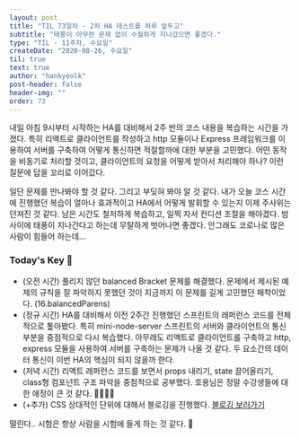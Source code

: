```yaml
---
layout: post
title: "TIL 73일차 - 2차 HA 테스트를 하루 앞두고"
subtitle: "태풍이 아무런 문제 없이 수월하게 지나갔으면 좋겠다."
type: "TIL - 11주차, 수요일"
createDate: "2020-08-26, 수요일"
til: true
text: true
author: "hankyeolk"
post-header: false
header-img: ""
order: 73
---
```


내일 아침 9시부터 시작하는 HA를 대비해서 2주 반의 코스 내용을 복습하는 시간을 가졌다. 특히 리액트로 클라이언트를 작성하고 http 모듈이나 Express 프레임워크를 이용하여 서버를 구축하여 어떻게 통신하면 적절할까에 대한 부분을 고민했다. 어떤 동작을 비동기로 처리할 것이고, 클라이언트의 요청을 어떻게 받아서 처리해야 하나? 이런 질문에 답을 꼬리로 이어갔다. <br>

일단 문제를 만나봐야 할 것 같다. 그리고 부딪혀 봐야 알 것 같다. 내가 오늘 코스 시간에 진행했던 복습이 얼마나 효과적이고 HA에서 어떻게 발휘할 수 있는지 이제 주사위는 던져진 것 같다. 남은 시간도 철저하게 복습하고, 일찍 자서 컨디션 조절을 해야겠다. 밤 사이에 태풍이 지나간다고 하는데 무탈하게 벗어나면 좋겠다. 안그래도 코로나로 많은 사람이 힘들어 하는데...<br>

### Today's Key 🦄

- (오전 시간) 풀리지 않던 balanced Bracket 문제를 해결했다. 문제에서 제시된 예제의 규칙을 잘 파악하지 못했던 것이 지금까지 이 문제를 길게 고민했던 패착이었다. (16.balancedParens)
- (정규 시간) HA를 대비해서 이전 2주간 진행했던 스프린트의 래퍼런스 코드를 전체적으로 톺아봤다. 특히 mini-node-server 스프린트의 서버와 클라이언트의 통신 부분을 중점적으로 다시 복습했다. 아무래도 리액트로 클라이언트를 구축하고 http, express 모듈을 사용하여 서버를 구축하는 문제가 나올 것 같다. 두 요소간의 데이터 통신이 이번 HA의 핵심이 되지 않을까 한다.
- (저녁 시간) 리액트 래퍼런스 코드를 보면서 props 내리기, state 끌어올리기, class형 컴포넌트 구조 파악을 중점적으로 공부했다. 호용님은 정말 수강생들에 대한 애정이 큰 것 같다. 👍🏼👍🏼
- (+추가) CSS 상대적인 단위에 대해서 블로깅을 진행했다. [블로깅 보러가기](https://www.notion.so/ddovblek/CSS-Relative-length-units-bed87c8ff5d74d43b8fe471f77897eff)

떨린다.. 시험은 항상 사람을 시험에 들게 하는 것 같다. 🐴
